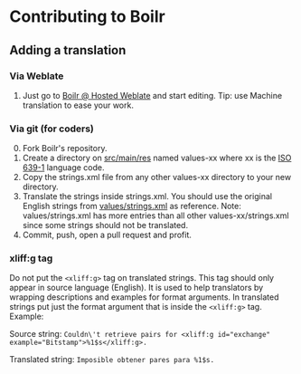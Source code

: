 # Contributing to Boilr

## Adding a translation

### Via Weblate
1. Just go to [Boilr @ Hosted Weblate](https://hosted.weblate.org/projects/boilr/application/) and start editing. Tip: use Machine translation to ease your work.

### Via git (for coders)
0. Fork Boilr's repository.
1. Create a directory on [src/main/res](/src/main/res) named values-xx where xx is the [ISO 639-1](https://en.wikipedia.org/wiki/List_of_ISO_639-1_codes) language code.
2. Copy the strings.xml file from any other values-xx directory to your new directory.
3. Translate the strings inside strings.xml. You should use the original English strings from [values/strings.xml](/src/main/res/values/strings.xml) as reference. Note: values/strings.xml has more entries than all other values-xx/strings.xml since some strings should not be translated.
4. Commit, push, open a pull request and profit.

### xliff:g tag
Do not put the `<xliff:g>` tag on translated strings. This tag should only appear in source language (English). It is used to help translators by wrapping descriptions and examples for format arguments. In translated strings put just the format argument that is inside the `<xliff:g>` tag. Example:

Source string: `Couldn\'t retrieve pairs for <xliff:g id="exchange" example="Bitstamp">%1$s</xliff:g>.`

Translated string: `Imposible obtener pares para %1$s.`